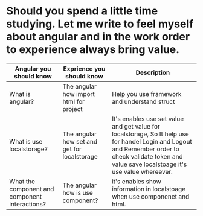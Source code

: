 

#  Should you spend a little time studying. Let me write to feel myself about angular and in the work order to experience always bring value. 
|  Angular you should know | Exprience you should know  | Description |
|--|--|--|
|  What is angular? | The angular how import html for project| Help you use framework and understand struct |
|  What is use localstorage? | The angular how set and get for localstorage   |It's enables use set value and get value for localstorage, So It help use for handel Login and Logout and Remember order to check validate token and value save localstoage it's use value whereever.|
|What the component and component interactions?|The angular how is use component? | it's enables show information in  localstoage when use componenet and html.  
